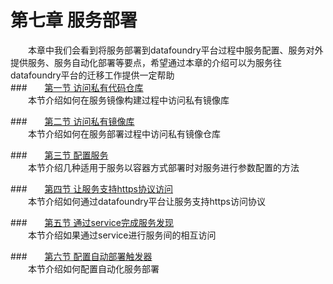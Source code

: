 # 第七章 服务部署
　　本章中我们会看到将服务部署到datafoundry平台过程中服务配置、服务对外提供服务、服务自动化部署等要点，希望通过本章的介绍可以为服务往datafoundry平台的迁移工作提供一定帮助   
 ###　　[第一节 访问私有代码仓库](service_deployment/access_private_code_repos.md)  
　　本节介绍如何在服务镜像构建过程中访问私有镜像库 
    
###　　[第二节 访问私有镜像库](service_deployment/access_private_image_registry.md)   
　　本节介绍如何在服务部署过程中访问私有镜像仓库  

###　　[第三节 配置服务](service_deployment/config_service.md)   
　　本节介绍几种适用于服务以容器方式部署时对服务进行参数配置的方法 
    
###　　[第四节 让服务支持https协议访问](service_deployment/router_configuration.md)   
　　本节介绍如何通过datafoundry平台让服务支持https访问协议   
    
###　　[第五节 通过service完成服务发现](service_deployment/service_discovery.md)   
　　本节介绍如果通过service进行服务间的相互访问   
    
###　　[第六节 配置自动部署触发器](service_deployment/config_deploy_trigger.md)   
　　本节介绍如何配置自动化服务部署     